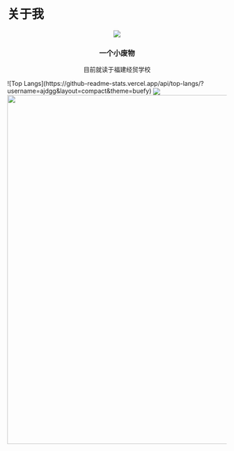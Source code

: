 # 关于我
<p align="center">
<img src="https://capsule-render.vercel.app/api?type=waving&color=timeGradient&height=300&&section=header&text={TITLE}&fontSize=90&fontAlign=50&fontAlignY=30&desc={SUB_TITLE}&descAlign=50&descSize=30&descAlignY=60&animation=twinkling" />
</p>

<div align="center">

### 一个小废物

目前就读于福建经贸学校

</div

<div>
![Top Langs](https://github-readme-stats.vercel.app/api/top-langs/?username=ajdgg&layout=compact&theme=buefy)

<img align="center" src="https://github-readme-stats.vercel.app/api/top-langs/?username=ajdgg&theme=transparent&hide_border=true&layout=donut-vertical&langs_count=6" />
</div>


<img width="800" src="https://github-readme-activity-graph.vercel.app/graph?username=ajdgg&theme=github-compact&hide_border=true&area=true" />